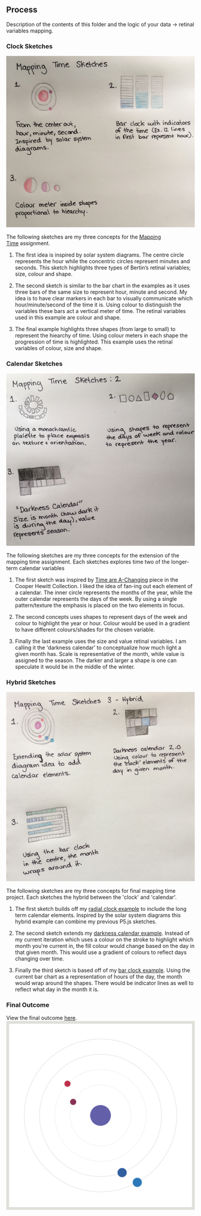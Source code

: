 ## Process
Description of the contents of this folder and the logic of your data → retinal variables mapping.

### Clock Sketches

![Image of Hand-drawn sketches](https://github.com/lulujordanna/dvia-2019/blob/master/1.mapping-time/process/mappingTime_Sketches.jpg)

The following sketches are my three concepts for the [Mapping Time](https://dvia.samizdat.co/2019/right-twice-a-day/) assignment.

1. The first idea is inspired by solar system diagrams. The centre circle represents the hour while the concentric circles represent minutes and seconds. This sketch highlights three types of Bertin’s retinal variables; size, colour and shape. 

2. The second sketch is similar to the bar chart in the examples as it uses three bars of the same size to represent hour, minute and second. My idea is to have clear markers in each bar to visually communicate which hour/minute/second of the time it is. Using colour to distinguish the variables these bars act a vertical meter of time. The retinal variables used in this example are colour and shape.

3. The final example highlights three shapes (from large to small) to represent the hiearchy of time. Using colour meters in each shape the progression of time is highlighted. This example uses the retinal variables of colour, size and shape.

### Calendar Sketches
![Image of Hand-drawn sketches](https://github.com/lulujordanna/dvia-2019/blob/master/1.mapping-time/process/mappingTime_Sketches2.jpg)

The following sketches are my three concepts for the extension of the mapping time assignment. Each sketches explores time two of the longer-term calendar variables

1. The first sketch was inspired by [Time are A-Changing](https://www.cooperhewitt.org/2018/02/27/times-are-a-changing/) piece in the Cooper Hewitt Collection. I liked the idea of fan-ing out each element of a calendar. The inner circle represents the months of the year, while the outer calendar represents the days of the week. By using a single pattern/texture the emphasis is placed on the two elements in focus. 

2. The second concepts uses shapes to represent days of the week and colour to highlight the year or hour. Colour would be used in a gradient to have different colours/shades for the chosen variable. 

3. Finally the last example uses the size and value retinal variables. I am calling it the 'darkness calendar' to conceptualize how much light a given month has. Scale is representative of the month, while value is assigned to the season. The darker and larger a shape is one can speculate it would be in the middle of the winter. 

### Hybrid Sketches 
![Image of Hand-drawn sketches](https://github.com/lulujordanna/dvia-2019/blob/master/1.mapping-time/process/mappingTime_HybridSketches.jpg)

The following sketches are my three concepts for final mapping time project. Each sketches the hybrid between the 'clock' and 'calendar'. 

1. The first sketch builds off my [radial clock example](https://github.com/lulujordanna/dvia-2019/tree/master/1.mapping-time/2-radialClock) to include the long term calendar elements. Inspired by the solar system diagrams this hybrid example can combine my previous P5.js sketches. 

2. The second sketch extends my [darkness calendar example](https://github.com/lulujordanna/dvia-2019/tree/master/1.mapping-time/1-date-darknessCalendar). Instead of my current iteration which uses a colour on the stroke to highlight which month you're current in, the fill colour would change based on the day in that given month. This would use a gradient of colours to reflect days changing over time. 

3. Finally the third sketch is based off of my [bar clock example](https://github.com/lulujordanna/dvia-2019/tree/master/1.mapping-time/1-barClock). Using the current bar chart as a representation of hours of the day, the month would wrap around the shapes. There would be indicator lines as well to reflect what day in the month it is. 

### Final Outcome 
View the final outcome [here](https://github.com/lulujordanna/dvia-2019/tree/master/1.mapping-time/finalRadialTime).
![Image of Radial Clock](https://github.com/lulujordanna/dvia-2019/blob/master/1.mapping-time/finalRadialTime/FinalOutcome.png)


